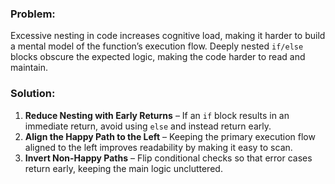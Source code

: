 ### **Problem:**

Excessive nesting in code increases cognitive load, making it harder to build a mental model of the function’s execution flow. Deeply nested `if/else` blocks obscure the expected logic, making the code harder to read and maintain.

### **Solution:**

1. **Reduce Nesting with Early Returns** – If an `if` block results in an immediate return, avoid using `else` and instead return early.
2. **Align the Happy Path to the Left** – Keeping the primary execution flow aligned to the left improves readability by making it easy to scan.
3. **Invert Non-Happy Paths** – Flip conditional checks so that error cases return early, keeping the main logic uncluttered.